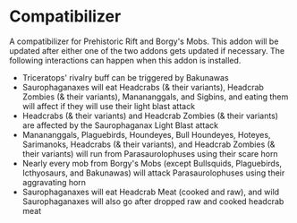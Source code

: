 # Compatibilizer
A compatibilizer for Prehistoric Rift and Borgy's Mobs. This addon will be updated after either one of the two addons gets updated if necessary. The following interactions can happen when this addon is installed.

* Triceratops' rivalry buff can be triggered by Bakunawas
* Saurophaganaxes will eat Headcrabs (& their variants), Headcrab Zombies (& their variants), Manananggals, and Sigbins, and eating them will affect if they will use their light blast attack
* Headcrabs (& their variants) and Headcrab Zombies (& their variants) are affected by the Saurophaganax Light Blast attack
* Manananggals, Plaguebirds, Houndeyes, Bull Houndeyes, Hoteyes, Sarimanoks, Headcrabs (& their variants), and Headcrab Zombies (& their variants) will run from Parasaurolophuses using their scare horn
* Nearly every mob from Borgy's Mobs (except Bullsquids, Plaguebirds, Icthyosaurs, and Bakunawas) will attack Parasaurolophuses using their aggravating horn
* Saurophaganaxes will eat Headcrab Meat (cooked and raw), and wild Saurophaganaxes will also go after dropped raw and cooked headcrab meat
